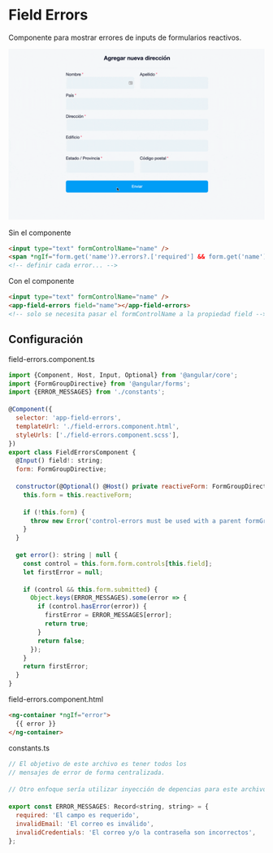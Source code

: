 # Field Errors

Componente para mostrar errores de inputs de formularios reactivos.

<div align="center">
  <img src="../.static/field-errors.gif" alt="Field errors">
</div>

Sin el componente
```html
<input type="text" formControlName="name" />
<span *ngIf="form.get('name')?.errors?.['required'] && form.get('name')?.touched">El campo es requerido</span>
<!-- definir cada error... -->
```

Con el componente
```html
<input type="text" formControlName="name" />
<app-field-errors field="name"></app-field-errors>
<!-- solo se necesita pasar el formControlName a la propiedad field -->
```

## Configuración

field-errors.component.ts
```js
import {Component, Host, Input, Optional} from '@angular/core';
import {FormGroupDirective} from '@angular/forms';
import {ERROR_MESSAGES} from './constants';

@Component({
  selector: 'app-field-errors',
  templateUrl: './field-errors.component.html',
  styleUrls: ['./field-errors.component.scss'],
})
export class FieldErrorsComponent {
  @Input() field!: string;
  form: FormGroupDirective;

  constructor(@Optional() @Host() private reactiveForm: FormGroupDirective) {
    this.form = this.reactiveForm;

    if (!this.form) {
      throw new Error('control-errors must be used with a parent formGroup directive');
    }
  }

  get error(): string | null {
    const control = this.form.form.controls[this.field];
    let firstError = null;

    if (control && this.form.submitted) {
      Object.keys(ERROR_MESSAGES).some(error => {
        if (control.hasError(error)) {
          firstError = ERROR_MESSAGES[error];
          return true;
        }
        return false;
      });
    }
    return firstError;
  }
}
```

field-errors.component.html
```html
<ng-container *ngIf="error">
  {{ error }}
</ng-container>
```

constants.ts
```js
// El objetivo de este archivo es tener todos los 
// mensajes de error de forma centralizada.

// Otro enfoque sería utilizar inyección de depencias para este archivo.

export const ERROR_MESSAGES: Record<string, string> = {
  required: 'El campo es requerido',
  invalidEmail: 'El correo es inválido',
  invalidCredentials: 'El correo y/o la contraseña son incorrectos',
};
```
